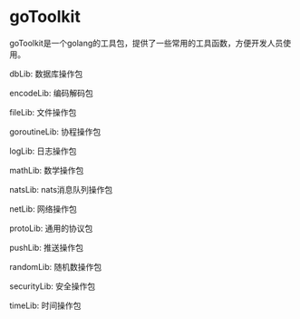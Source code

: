 # goToolkit
goToolkit是一个golang的工具包，提供了一些常用的工具函数，方便开发人员使用。

dbLib: 数据库操作包

encodeLib: 编码解码包

fileLib: 文件操作包

goroutineLib: 协程操作包

logLib: 日志操作包

mathLib: 数学操作包

natsLib: nats消息队列操作包

netLib: 网络操作包

protoLib: 通用的协议包

pushLib: 推送操作包

randomLib: 随机数操作包

securityLib: 安全操作包

timeLib: 时间操作包